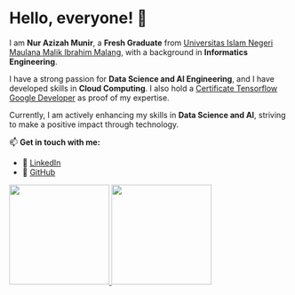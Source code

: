 # Hello, everyone! 👋  

I am **Nur Azizah Munir**, a **Fresh Graduate** from [Universitas Islam Negeri Maulana Malik Ibrahim Malang](https://uin-malang.ac.id/), with a background in **Informatics Engineering**.  

I have a strong passion for **Data Science and AI Engineering**, and I have developed skills in **Cloud Computing**. I also hold a [Certificate Tensorflow Google Developer](https://www.credential.net/34bb6952-4651-4127-bde2-b3b8e31933b3#acc.3qKlm5cv) as proof of my expertise.

Currently, I am actively enhancing my skills in **Data Science and AI**, striving to make a positive impact through technology.  

📫 **Get in touch with me:**  
- 💼 [LinkedIn](https://www.linkedin.com/in/nur-azizah-munir/)  
- 📂 [GitHub](https://github.com/nrazizahmr)  

<p align="left">
<a href="https://github.com/nrazizahmr">
  <img height="180em" src="https://github-profile-summary-cards.vercel.app/api/cards/repos-per-language?username=nrazizahmr&theme=algolia"/>
  <img height="180em" src="https://github-profile-summary-cards.vercel.app/api/cards/most-commit-language?username=nrazizahmr&theme=algolia"/>
</a>
</p>
